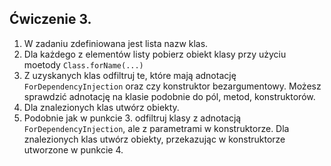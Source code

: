 ## Ćwiczenie 3.

1. W zadaniu zdefiniowana jest lista nazw klas.
2. Dla każdego z elementów listy pobierz obiekt klasy przy użyciu moetody `Class.forName(...)`
3. Z uzyskanych klas odfiltruj te, które mają adnotację `ForDependencyInjection` 
   oraz czy konstruktor bezargumentowy. Możesz sprawdzić adnotację na klasie podobnie do pól, metod, konstruktorów.
4. Dla znalezionych klas utwórz obiekty.
5. Podobnie jak w punkcie 3. odfiltruj klasy z adnotacją `ForDependencyInjection`, ale z parametrami w konstruktorze.
   Dla znalezionych klas utwórz obiekty, przekazując w konstruktorze utworzone w punkcie 4.
